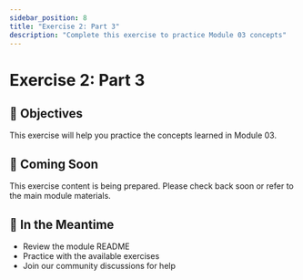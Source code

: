 ```yaml
---
sidebar_position: 8
title: "Exercise 2: Part 3"
description: "Complete this exercise to practice Module 03 concepts"
---
```


# Exercise 2: Part 3

## 🎯 Objectives

This exercise will help you practice the concepts learned in Module 03.

## 📝 Coming Soon

This exercise content is being prepared. Please check back soon or refer to the main module materials.

## 🚀 In the Meantime

- Review the module README
- Practice with the available exercises
- Join our community discussions for help
